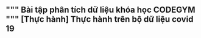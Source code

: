 """
Bài tập phân tích dữ liệu khóa học CODEGYM
"""
[Thực hành] Thực hành trên bộ dữ liệu covid 19
-----------
